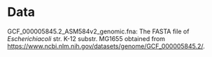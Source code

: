 # Data
GCF_000005845.2_ASM584v2_genomic.fna: The FASTA file of $Escherichia coli$ str. K-12 substr. MG1655 obtained from https://www.ncbi.nlm.nih.gov/datasets/genome/GCF_000005845.2/.
